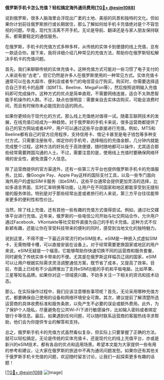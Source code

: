 **俄罗斯手机卡怎么充值？轻松搞定海外通讯费用[[TG💪+ @esim1088](https://t.me/s/esim1088)]**

说到俄罗斯，很多人脑海里会浮现出广袤的土地、美丽的风景和独特的文化。但如果你计划前往俄罗斯旅行或长期居住，那么了解如何给手机卡充值绝对是个不容忽视的问题。毕竟，现代生活离不开手机，无论是导航、翻译还是与家人朋友保持联系，都需要稳定的通信服务。

在俄罗斯，手机卡的充值方式多种多样，从传统的实体卡到便捷的线上充值，总有一款适合你。接下来，我将详细介绍几种常见的充值方法，帮助你在俄罗斯轻松解决手机卡的充值问题。

首先，我们来聊聊传统的实体充值卡。这种充值方式可能对一些习惯了电子支付的人来说有些“古老”，但它仍然是许多人在俄罗斯使用的一种常见方式。实体充值卡通常可以在各大超市、便利店或者专门的电信营业厅购买。购买时，你需要选择适合自己手机卡的品牌（如MTS、Beeline、MegaFon等），然后按照说明输入充值码即可完成操作。这种方式的优点是简单直观，不需要网络连接，适合不太熟悉智能手机操作的人群。不过，缺点也很明显：需要亲自去实体店购买，可能会浪费时间，而且有时候你未必能找到合适的网点。

如果你更倾向于现代化的方式，那么线上充值绝对值得一试。随着互联网技术的发展，在线充值已经成为一种趋势。对于俄罗斯的手机卡来说，很多运营商都提供了自己的官方网站或者APP，用户可以通过这些平台直接进行充值。例如，MTS和Beeline都有自己的官方应用程序，支持信用卡、借记卡甚至是电子钱包等多种支付方式。只需要注册账号，绑定你的手机号，选择相应的充值金额，几分钟内就能完成整个过程。这种方法的好处在于高效便捷，随时随地都可以操作，尤其适合那些经常需要跨国沟通的人士。不过，需要注意的是，使用线上充值时要确保网络环境的安全性，避免泄露个人信息。

除了运营商提供的官方渠道外，还有一些第三方平台也提供俄罗斯手机卡的充值服务。比如，像Google Pay、Apple Pay这样的国际支付工具，以及一些专门面向海外用户的虚拟SIM卡服务（如eSIM）。这些平台通常会提供更加灵活的选择，比如多语言界面、实时汇率转换等功能，让用户在不同国家和地区都能享受到无缝衔接的服务体验。特别是对于那些经常出差或者旅行的人来说，第三方平台往往能带来更多的便利性和性价比。

当然，除了线上充值，还有其他一些有趣的充值方式值得尝试。例如，通过社交媒体平台进行充值。近年来，俄罗斯的一些电信公司开始与社交网站合作，允许用户通过Facebook、VKontakte等社交软件直接为自己的手机卡充值。这种方式不仅新颖有趣，还能让你在享受科技带来的便利的同时，感受到当地文化的独特魅力。

说到这里，不得不提一下最近非常流行的eSIM技术。eSIM是一种嵌入式虚拟SIM卡，无需物理卡槽，可以直接安装在设备上。对于经常需要更换国家或地区的用户来说，eSIM无疑是一个福音。它能够帮助你快速切换不同的运营商和服务套餐，同时避免了传统实体卡带来的不便。尤其是在俄罗斯这样幅员辽阔的国家，eSIM可以让用户根据实际需求灵活调整通信方案，既节省了成本，又提高了效率。目前，市面上已经有不少品牌推出了支持eSIM功能的手机和平板电脑，比如苹果、三星等知名品牌。如果你对这一领域感兴趣，不妨多关注一下相关的资讯和技术动态。

那么，在实际操作过程中，我们应该注意哪些事项呢？首先，无论采用哪种充值方式，都要确保自己使用的设备和网络环境安全可靠。其次，建议提前了解清楚所选运营商的具体收费标准和服务条款，以免产生不必要的误会或额外费用。此外，为了保护个人隐私，尽量避免在公共Wi-Fi下进行敏感操作，比如输入密码或者绑定银行卡等信息。最后，如果遇到任何问题，可以随时联系运营商的客服热线寻求帮助，他们会为你提供专业的解答和支持。

总之，俄罗斯手机卡的充值方式虽然看似复杂，但实际上只要掌握了正确的方法，就可以轻松搞定。无论是传统的实体充值卡，还是现代化的线上充值平台，亦或是新兴的eSIM技术，都有各自的优点和适用场景。希望本文能为大家提供一些有用的参考和建议，让大家在俄罗斯的旅途中不再为通讯问题发愁。如果你还有其他关于俄罗斯手机卡充值的问题，欢迎随时留言讨论，让我们一起探索更多有趣的话题！

[[TG💪+ @esim1088](https://t.me/s/esim1088) ![Image](https://i.postimg.cc/4NQfJmqS/Snipaste-2025-05-13-00-14-12.png)]
